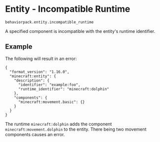 # Entity - Incompatible Runtime

`behaviorpack.entity.incompatible_runtime`

A specified component is incompatible with the entity's runtime identifier.

## Example

The following will result in an error:

```jsonc
{
  "format_version": "1.16.0",
  "minecraft:entity": {
    "description": {
      "identifier": "example:foo",
      "runtime_identifier": "minecraft:dolphin"
    },
    "components": {
      "minecraft:movement.basic": {}
    }
  }
}
```

The runtime `minecraft:dolphin` adds the component `minecraft:movement.dolphin` to the entity. There being two movement components causes an error.
